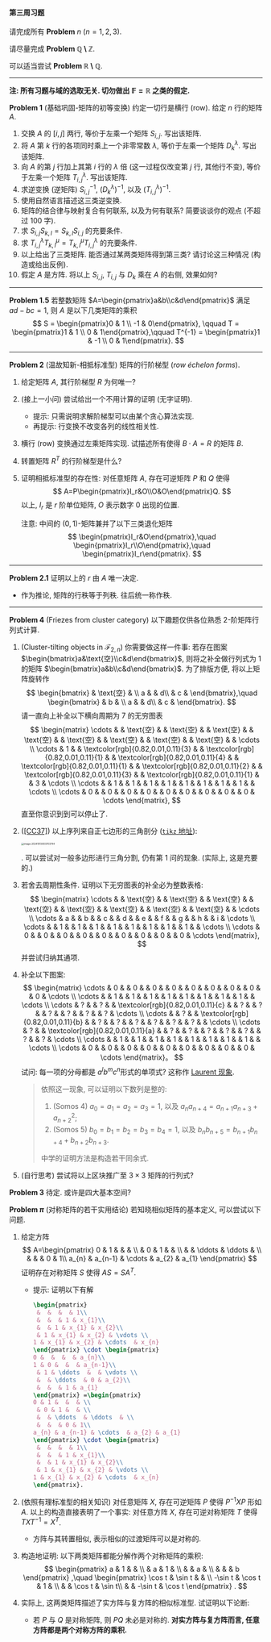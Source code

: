 #### 第三周习题

请完成所有 **Problem** $n$ ($n=1,2,3$​). 

请尽量完成 **Problem  $\mathbb Q\setminus \mathbb Z$**. 

可以适当尝试 **Problem  $\mathbb R\setminus \mathbb Q$​**. 

****

**注: 所有习题与域的选取无关. 切勿做出 $\mathbb F=\mathbb R$​​ 之类的假定.** 

<div style="page-break-after: always;"></div>

**Problem 1** (基础巩固-矩阵的初等变换) 约定一切行是横行 (row). 给定 $n$ 行的矩阵 $A$. 

1. 交换 $A$ 的 $[i,j]$ 两行, 等价于左乘一个矩阵 $S_{i,j}$. 写出该矩阵.
2. 将 $A$ 第 $k$ 行的各项同时乘上一个非零常数 $\lambda$, 等价于左乘一个矩阵 $D_k^{\lambda}$. 写出该矩阵.
3. 向 $A$ 的第 $j$ 行加上其第 $i$ 行的 $\lambda$ 倍 (这一过程仅改变第 $j$ 行, 其他行不变), 等价于左乘一个矩阵 $T_{i,j}^\lambda$. 写出该矩阵.
4. 求逆变换 (逆矩阵) $S_{i,j}^{-1}$, $(D_k^\lambda)^{-1}$, 以及 $(T_{i,j}^\lambda)^{-1}$. 
5. 使用自然语言描述这三类逆变换. 
6. 矩阵的结合律与映射复合有何联系, 以及为何有联系? 简要谈谈你的观点 (不超过 100 字). 
7. 求 $S_{i,j}S_{k,l}=S_{k,l}S_{i,j}$ 的充要条件. 
8. 求 $T_{i,j}^\lambda T_{k,l}^\mu=T_{k,l}^\mu T_{i,j}^\lambda$ 的充要条件. 
9. 以上给出了三类矩阵. 能否通过某两类矩阵得到第三类? 请讨论这三种情况 (构造或给出反例). 
10. 假定 $A$ 是方阵. 将以上 $S_{i,j}$, $T_{i,j}$ 与 $D_k$ 乘在 $A$ 的右侧, 效果如何? 

****

**Problem 1.5** 若整数矩阵 $A=\begin{pmatrix}a&b\\c&d\end{pmatrix}$ 满足 $ad-bc=1$, 则 $A$ 是以下几类矩阵的乘积
$$
S = \begin{pmatrix}0 & 1 \\ -1 & 0\end{pmatrix}, \qquad  T = \begin{pmatrix}1 & 1 \\ 0 & 1\end{pmatrix},\qquad T^{-1} = \begin{pmatrix}1 & -1 \\ 0 & 1\end{pmatrix}.
$$

****

<div style="page-break-after: always;"></div>

**Problem 2** (温故知新-相抵标准型) 矩阵的行阶梯型  (*row échelon forms*). 

1. 给定矩阵 $A$, 其行阶梯型 $R$ 为何唯一? 

2. (接上一小问) 尝试给出一个不用计算的证明 (无字证明). 

   * 提示: 只需说明求解阶梯型可以由某个贪心算法实现. 
   * 再提示: 行变换不改变各列的线性相关性. 

3. 横行 (row) 变换通过左乘矩阵实现. 试描述所有使得 $B\cdot A=R$ 的矩阵 $B$​​. 

4. 转置矩阵 $R^T$ 的行阶梯型是什么? 

5. 证明相抵标准型的存在性: 对任意矩阵 $A$, 存在可逆矩阵 $P$ 和 $Q$​ 使得
   $$
   A=P\begin{pmatrix}I_r&O\\O&O\end{pmatrix}Q.
   $$
   以上, $I_r$ 是 $r$ 阶单位矩阵, $O$ 表示数字 $0$ 出现的位置. 

   注意: 中间的 $(0,1)$-矩阵兼并了以下三类退化矩阵
   $$
   \begin{pmatrix}I_r&O\end{pmatrix},\quad \begin{pmatrix}I_r\\O\end{pmatrix},\quad \begin{pmatrix}I_r\end{pmatrix}.
   $$

****

**Problem 2.1** 证明以上的 $r$ 由 $A$ 唯一决定. 

* 作为推论, 矩阵的行秩等于列秩. 往后统一称作秩. 

****

<div style="page-break-after: always;"></div>

**Problem 4** (Friezes from cluster category) 以下趣题仅供各位熟悉 $2$-阶矩阵行列式计算. 

1. (Cluster-tilting objects in $\mathcal F_{2,n}$) 你需要做这样一件事: 若存在图案 $\begin{bmatrix}a&\text{空}\\c&d\end{bmatrix}$, 则将之补全做行列式为 $1$ 的矩阵 $\begin{bmatrix}a&b\\c&d\end{bmatrix}$. 为了排版方便, 将以上矩阵旋转作
   $$
   \begin{bmatrix}
    & \text{空} & \\
   a &  & d\\
    & c & 
   \end{bmatrix},\quad  \begin{bmatrix}
    & b & \\
   a &  & d\\
    & c & 
   \end{bmatrix}.
   $$
   请一直向上补全以下横向周期为 $7$ 的无穷图表
   $$
   \begin{matrix}
   \cdots  &  & \text{空} &  & \text{空} &  & \text{空} &  & \text{空} &  & \text{空} &  & \text{空} &  & \text{空} &  & \text{空} &  & \cdots \\
   \cdots  & 1 &  & \textcolor[rgb]{0.82,0.01,0.11}{3} &  & \textcolor[rgb]{0.82,0.01,0.11}{1} &  & \textcolor[rgb]{0.82,0.01,0.11}{4} &  & \textcolor[rgb]{0.82,0.01,0.11}{1} &  & \textcolor[rgb]{0.82,0.01,0.11}{2} &  & \textcolor[rgb]{0.82,0.01,0.11}{3} &  & \textcolor[rgb]{0.82,0.01,0.11}{1} &  & 3 & \cdots \\
   \cdots  &  & 1 &  & 1 &  & 1 &  & 1 &  & 1 &  & 1 &  & 1 &  & 1 &  & \cdots \\
   \cdots  & 0 &  & 0 &  & 0 &  & 0 &  & 0 &  & 0 &  & 0 &  & 0 &  & 0 & \cdots 
   \end{matrix},
   $$
   直至你意识到到可以停止了. 

2. ([[CC37]](https://citeseerx.ist.psu.edu/document?repid=rep1&type=pdf&doi=80e59fb13f7afdedf9559a327d443f0f295ef7fa)) 以上序列来自正七边形的三角剖分 ([`tikz` 地址](https://www.mathcha.io/editor/V7Gk6CKkSPvU1wuMmXxelcZGYLLYCwNNeBNsjl2VY)): 

   <img src="https://cdn.jsdelivr.net/gh/czhang271828/imgs/test/image-20241013003703744.png" alt="image-20241013003703744" style="zoom:33%;" />

   . 可以尝试对一般多边形进行三角分割, 仍有第 1 问的现象. (实际上, 这是充要的.) 

3. 若舍去周期性条件. 证明以下无穷图表的补全必为整数表格: 
   $$
   \begin{matrix}
   \cdots  &  & \text{空} &  & \text{空} &  & \text{空} &  & \text{空} &  & \text{空} &  & \text{空} &  & \text{空} &  & \text{空} &  & \cdots \\
   \cdots  & a &  & b &  & c &  & d &  & e &  & f &  & g &  & h &  & i & \cdots \\
   \cdots  &  & 1 &  & 1 &  & 1 &  & 1 &  & 1 &  & 1 &  & 1 &  & 1 &  & \cdots \\
   \cdots  & 0 &  & 0 &  & 0 &  & 0 &  & 0 &  & 0 &  & 0 &  & 0 &  & 0 & \cdots 
   \end{matrix},
   $$
   并尝试归纳其通项.  

4. 补全以下图案:
   $$
   \begin{matrix}
   \cdots  & 0 &  & 0 &  & 0 &  & 0 &  & 0 &  & 0 &  & 0 &  & 0 &  & 0 & \cdots \\
   \cdots  &  & 1 &  & 1 &  & 1 &  & 1 &  & 1 &  & 1 &  & 1 &  & 1 &  & \cdots \\
   \cdots  & ? &  & ? &  & \textcolor[rgb]{0.82,0.01,0.11}{c} &  & ? &  & ? &  & ? &  & ? &  & ? &  & ? & \cdots \\
   \cdots  &  & ? &  & \textcolor[rgb]{0.82,0.01,0.11}{b} &  & ? &  & ? &  & ? &  & ? &  & ? &  & ? &  & \cdots \\
   \cdots  & ? &  & \textcolor[rgb]{0.82,0.01,0.11}{a} &  & ? &  & ? &  & ? &  & ? &  & ? &  & ? &  & ? & \cdots \\
   \cdots  &  & 1 &  & 1 &  & 1 &  & 1 &  & 1 &  & 1 &  & 1 &  & 1 &  & \cdots \\
   \cdots  & 0 &  & 0 &  & 0 &  & 0 &  & 0 &  & 0 &  & 0 &  & 0 &  & 0 & \cdots 
   \end{matrix}。
   $$
   试问: 每一项的分母都是 $a^lb^mc^n$​​ 形式的单项式? 这称作 [Laurent 现象](https://ncatlab.org/nlab/show/Laurent+phenomenon). 
   
   > 依照这一现象, 可以证明以下数列是整的: 
   >
   > 1. (Somos 4) $a_0=a_1=a_2=a_3=1$, 以及 $a_{n}a_{n+4}=a_{n+1}a_{n+3}+a_{n+2}^2$; 
   > 2. (Somos 5) $b_0=b_1=b_2=b_3=b_4=1$, 以及 $b_{n}b_{n+5}=b_{n+1}b_{n+4}+b_{n+2}b_{n+3}$​. 
   >
   > 中学的证明方法是构造若干同余式. 
   
5. (自行思考) 尝试将以上区块推广至 $3\times 3$ 矩阵的行列式? 

<div style="page-break-after: always;"></div>

**Problem 3** 待定. 或许是四大基本空间? 





<div style="page-break-after: always;"></div>

**Problem $\pi$** (对称矩阵的若干实用结论) 若知晓相似矩阵的基本定义, 可以尝试以下问题.

1. 给定方阵
   $$
   A=\begin{pmatrix}
   0 & 1 &  &  & \\
    & 0 & 1 &  & \\
    &  & \ddots  & \ddots  & \\
    &  &  & 0 & 1\\
   a_{n} & a_{n-1} & \cdots  & a_{2} & a_{1}
   \end{pmatrix}
   $$
   证明存在对称矩阵 $S$ 使得 $AS=SA^T$. 

   * 提示: 证明以下有解

     ```latex
     \begin{pmatrix}
      &  &  &  & 1\\
      &  &  & 1 & x_{1}\\
      &  & 1 & x_{1} & x_{2}\\
      & 1 & x_{1} & x_{2} & \vdots \\
     1 & x_{1} & x_{2} & \cdots  & x_{n}
     \end{pmatrix} \cdot \begin{pmatrix}
     0 &  &  &  & a_{n}\\
     1 & 0 &  &  & a_{n-1}\\
      & 1 & \ddots  &  & \vdots \\
      &  & \ddots  & 0 & a_{2}\\
      &  &  & 1 & a_{1}
     \end{pmatrix} =\begin{pmatrix}
     0 & 1 &  &  & \\
      & 0 & 1 &  & \\
      &  & \ddots  & \ddots  & \\
      &  &  & 0 & 1\\
     a_{n} & a_{n-1} & \cdots  & a_{2} & a_{1}
     \end{pmatrix} \cdot \begin{pmatrix}
      &  &  &  & 1\\
      &  &  & 1 & x_{1}\\
      &  & 1 & x_{1} & x_{2}\\
      & 1 & x_{1} & x_{2} & \vdots \\
     1 & x_{1} & x_{2} & \cdots  & x_{n}
     \end{pmatrix}.
     ```

2. (依照有理标准型的相关知识) 对任意矩阵 $X$, 存在可逆矩阵 $P$ 使得 $P^{-1}XP$ 形如 $A$. 以上的构造直接表明了一个事实: 对任意方阵 $X$, 存在可逆对称矩阵 $T$ 使得 $TXT^{-1}=X^T$​. 

   * 方阵与其转置相似, 表示相似的过渡矩阵可以是对称的. 

3. 构造地证明: 以下两类矩阵都能分解作两个对称矩阵的乘积: 
   $$
   \begin{pmatrix}
   a & 1 &  & \\
    & a & 1 & \\
    &  & a & \\
    &  &  & b
   \end{pmatrix} ,\quad \begin{pmatrix}
   \cos t & \sin t &  & \\
   -\sin t & \cos t & 1 & \\
    &  & \cos t & \sin t\\
    &  & -\sin t & \cos t
   \end{pmatrix} .
   $$
   
4. 实际上, 这两类矩阵描述了实方阵与复方阵的相似标准型. 试证明以下论断: 

   * 若 $P$ 与 $Q$ 是对称矩阵, 则 $PQ$ 未必是对称的. **对实方阵与复方阵而言, 任意方阵都是两个对称方阵的乘积.** 



